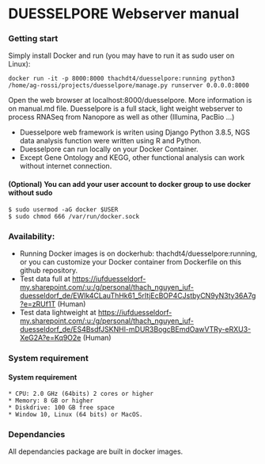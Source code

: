 # DUESSELPORE Webserver manual

### Getting start
Simply install Docker and run (you may have to run it as sudo user on Linux):
```console
docker run -it -p 8000:8000 thachdt4/duesselpore:running python3 /home/ag-rossi/projects/duesselpore/manage.py runserver 0.0.0.0:8000
```

Open the web browser at localhost:8000/duesselpore. More information is on manual.md file.
Duesselpore is a full stack, light weight webserver to process RNASeq from Nanopore as well as other (Illumina, PacBio ...)
* Duesselpore web framework is writen using Django Python 3.8.5, NGS data analysis function were written using R and Python.
* Duesselpore can run locally on your Docker Container.
* Except Gene Ontology and KEGG, other functional analysis can work without internet connection.

#### (Optional) You can add your user account to docker group to use docker without sudo 
```console
$ sudo usermod -aG docker $USER 
$ sudo chmod 666 /var/run/docker.sock
```

### Availability:
* Running Docker images is on dockerhub: thachdt4/duesselpore:running, or you can customize your Docker container from Dockerfile on this github repository.
* Test data full at https://iufduesseldorf-my.sharepoint.com/:u:/g/personal/thach_nguyen_iuf-duesseldorf_de/EWIk4CLauThHk61_5rItjEcBOP4CJstbyCN9yN3ty36A7g?e=zRUf1T (Human)
* Test data lightweight at https://iufduesseldorf-my.sharepoint.com/:u:/g/personal/thach_nguyen_iuf-duesseldorf_de/ES4BsdfJSKNHl-mDUR3BogcBEmdOawVTRy-eRXU3-XeG2A?e=Kq9O2e (Human)
 
### System requirement
#### System requirement
    * CPU: 2.0 GHz (64bits) 2 cores or higher
    * Memory: 8 GB or higher
    * Diskdrive: 100 GB free space 
    * Window 10, Linux (64 bits) or MacOS.

### Dependancies
All dependancies package are built in docker images.
